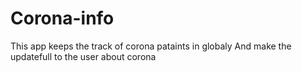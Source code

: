 # Corona-info
This app keeps the track of corona pataints in globaly And make the updatefull to the user about corona 
